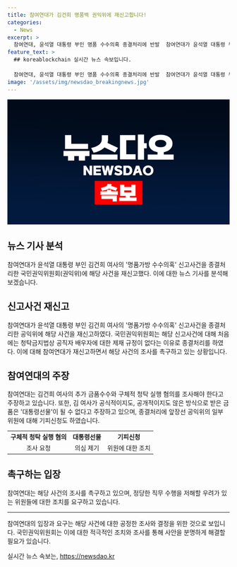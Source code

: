 ```yaml
---
title: 참여연대가 김건희 명품백 권익위에 재신고합니다!
categories:
  - News
excerpt: >
  참여연대, 윤석열 대통령 부인 명품 수수의혹 종결처리에 반발  참여연대가 윤석열 대통령 부인 김건희 여사의 명품가방 수수의혹 신고사건을 종결처리한 국민권익위원회에 반발했다. 김 여사의 추가 금품수수와 청탁 실행 혐의를 조사하고, 종결 처리에 앞장선 권익위 위원장 등에 대한 기피신청을 접수했다. 또한, 권익위에 재신고를 통해 최재영 목사가 주장한 추가 증거와 합리적 사유를 토대로 조사를 요구했다.
feature_text: >
  ## koreablockchain 실시간 뉴스 속보입니다.

  참여연대, 윤석열 대통령 부인 명품 수수의혹 종결처리에 반발  참여연대가 윤석열 대통령 부인 김건희 여사의 명품가방 수수의혹 신고사건을 종결처리한 국민권익위원회에 반발했다. 김 여사의 추가 금품수수와 청탁 실행 혐의를 조사하고, 종결 처리에 앞장선 권익위 위원장 등에 대한 기피신청을 접수했다. 또한, 권익위에 재신고를 통해 최재영 목사가 주장한 추가 증거와 합리적 사유를 토대로 조사를 요구했다.
image: '/assets/img/newsdao_breakingnews.jpg'
---
```


<p><img src="/assets/img/newsdao_breakingnews.jpg" alt="koreablockchain 속보" /></p>

<h2 data-ke-size="size26">뉴스 기사 분석</h2>

<p data-ke-size="size16">참여연대가 윤석열 대통령 부인 김건희 여사의 '명품가방 수수의혹' 신고사건을 종결처리한 국민권익위원회(권익위)에 해당 사건을 재신고했다. 이에 대한 뉴스 기사를 분석해보겠습니다.</p>

<h2 data-ke-size="size24">신고사건 재신고</h2>

<p data-ke-size="size16">참여연대가 윤석열 대통령 부인 김건희 여사의 '명품가방 수수의혹' 신고사건을 종결처리한 공익위에 해당 사건을 재신고하였다. 국민권익위원회는 해당 신고사건에 대해 처음에는 청탁금지법상 공직자 배우자에 대한 제재 규정이 없다는 이유로 종결처리를 하였다. 이에 대해 참여연대가 재신고하면서 해당 사건의 조사를 촉구하고 있는 상황입니다.</p>

<h2 data-ke-size="size24">참여연대의 주장</h2>

<p data-ke-size="size16">참여연대는 김건희 여사의 추가 금품수수와 구체적 청탁 실행 혐의를 조사해야 한다고 주장하고 있습니다. 또한, 김 여사가 공식적이지도, 공개적이지도 않은 방식으로 받은 금품은 '대통령선물'이 될 수 없다고 주장하고 있으며, 종결처리에 앞장선 공익위의 일부 위원에 대해 기피신청도 하였습니다.</p>

<table>
    <tr>
        <td style="text-align: center; height: 17px;"><b>구체적 청탁 실행 혐의</b></td>
        <td style="text-align: center; height: 17px;"><b>대통령선물</b></td>
        <td style="text-align: center; height: 17px;"><b>기피신청</b></td>
    </tr>
    <tr>
        <td style="text-align: center; height: 17px;">조사 요청</td>
        <td style="text-align: center; height: 17px;">의심 제기</td>
        <td style="text-align: center; height: 17px;">위원에 대한 조치</td>
    </tr>
</table>

<h2 data-ke-size="size24">촉구하는 입장</h2>

<p data-ke-size="size16">참여연대는 해당 사건의 조사를 촉구하고 있으며, 정당한 직무 수행을 저해할 우려가 있는 위원들에 대한 조치를 요구하고 있습니다.</p>

<hr>

<p data-ke-size="size16">참여연대의 입장과 요구는 해당 사건에 대한 공정한 조사와 결정을 위한 것으로 보입니다. 국민권익위원회는 이에 대한 적극적인 조치와 조사를 통해 사안을 분명하게 해결할 필요가 있습니다.</p>
실시간 뉴스 속보는, <a href="https://newsdao.kr" rel="dofollow">https://newsdao.kr</a>


